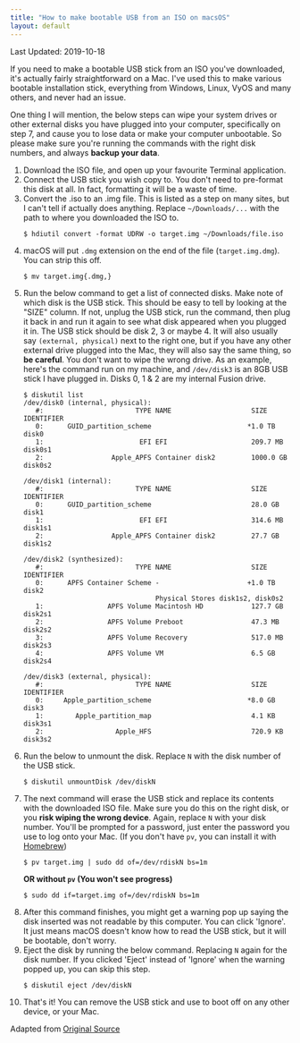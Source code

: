 ```yaml
---
title: "How to make bootable USB from an ISO on macsOS"
layout: default
---
```


Last Updated: 2019-10-18

If you need to make a bootable USB stick from an ISO you've downloaded, it's
actually fairly straightforward on a Mac.  I've used this to make various
bootable installation stick, everything from Windows, Linux, VyOS and many
others, and never had an issue.

One thing I will mention, the below steps can wipe your system drives or other
external disks you have plugged into your computer, specifically on step 7, and
cause you to lose data or make your computer unbootable. So please make sure
you're running the commands with the right disk numbers, and always **backup
your data**.

1. Download the ISO file, and open up your favourite Terminal application.
1. Connect the USB stick you wish copy to. You don't need to pre-format this
disk at all.  In fact, formatting it will be a waste of time.
1. Convert the .iso to an .img file.  This is listed as a step on many sites,
but I can't tell if actually does anything.  Replace `~/Downloads/...` with the
path to where you downloaded the ISO to.
    ```
    $ hdiutil convert -format UDRW -o target.img ~/Downloads/file.iso
    ```
1. macOS will put `.dmg` extension on the end of the file (`target.img.dmg`).
You can strip this off.
    ```
    $ mv target.img{.dmg,}
    ```
1. Run the below command to get a list of connected disks.  Make note of which
disk is the USB stick.  This should be easy to tell by looking at the "SIZE"
column.  If not, unplug the USB stick, run the command, then plug it back in
and run it again to see what disk appeared when you plugged it in.  The USB
stick should be disk 2, 3 or maybe 4.  It will also usually say `(external,
physical)` next to the right one, but if you have any other external drive
plugged into the Mac, they will also say the same thing, so **be careful**.
You don't want to wipe the wrong drive.  As an example, here's the command run
on my machine, and `/dev/disk3` is an 8GB USB stick I have plugged in.  Disks
0, 1 & 2 are my internal Fusion drive.
    ```
    $ diskutil list
    /dev/disk0 (internal, physical):
       #:                       TYPE NAME                    SIZE       IDENTIFIER
       0:      GUID_partition_scheme                        *1.0 TB     disk0
       1:                        EFI EFI                     209.7 MB   disk0s1
       2:                 Apple_APFS Container disk2         1000.0 GB  disk0s2

    /dev/disk1 (internal):
       #:                       TYPE NAME                    SIZE       IDENTIFIER
       0:      GUID_partition_scheme                         28.0 GB    disk1
       1:                        EFI EFI                     314.6 MB   disk1s1
       2:                 Apple_APFS Container disk2         27.7 GB    disk1s2

    /dev/disk2 (synthesized):
       #:                       TYPE NAME                    SIZE       IDENTIFIER
       0:      APFS Container Scheme -                      +1.0 TB     disk2
                                     Physical Stores disk1s2, disk0s2
       1:                APFS Volume Macintosh HD            127.7 GB   disk2s1
       2:                APFS Volume Preboot                 47.3 MB    disk2s2
       3:                APFS Volume Recovery                517.0 MB   disk2s3
       4:                APFS Volume VM                      6.5 GB     disk2s4

    /dev/disk3 (external, physical):
       #:                       TYPE NAME                    SIZE       IDENTIFIER
       0:     Apple_partition_scheme                        *8.0 GB     disk3
       1:        Apple_partition_map                         4.1 KB     disk3s1
       2:                  Apple_HFS                         720.9 KB   disk3s2
    ```
1. Run the below to unmount the disk.  Replace `N` with the disk number of the
USB stick.
    ```
    $ diskutil unmountDisk /dev/diskN
    ```
1. The next command will erase the USB stick and replace its contents with the
downloaded ISO file.  Make sure you do this on the right disk, or you **risk
wiping the wrong device**.  Again, replace `N` with your disk number.  You'll be
prompted for a password, just enter the password you use to log onto your Mac.
(If you don't have `pv`, you can install it with [Homebrew](https://brew.sh/))
    ```
    $ pv target.img | sudo dd of=/dev/rdiskN bs=1m
    ```
    **OR without `pv` (You won't see progress)**
    ```
    $ sudo dd if=target.img of=/dev/rdiskN bs=1m
    ```
1. After this command finishes, you might get a warning pop up saying the disk
inserted was not readable by this computer.  You can click 'Ignore'.  It just
means macOS doesn't know how to read the USB stick, but it will be bootable,
don't worry.
1. Eject the disk by running the below command.  Replacing `N` again for the
disk number.  If you clicked 'Eject' instead of 'Ignore' when the warning popped
up, you can skip this step.
    ```
    $ diskutil eject /dev/diskN
    ```
1. That's it!  You can remove the USB stick and use to boot off on any other
device, or your Mac.

Adapted from [Original Source](https://help.ubuntu.com/community/How%20to%20install%20Ubuntu%20on%20MacBook%20using%20USB%20Stick)
